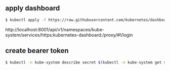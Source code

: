 ## apply dashboard
```bash
$ kubectl apply -f https://raw.githubusercontent.com/kubernetes/dashboard/v1.10.1/src/deploy/recommended/kubernetes-dashboard.yaml
```
http://localhost:8001/api/v1/namespaces/kube-system/services/https:kubernetes-dashboard:/proxy/#!/login

## create bearer token
```bash
$ kubectl -n kube-system describe secret $(kubectl -n kube-system get secret | grep admin-user | awk '{print $1}')
```
